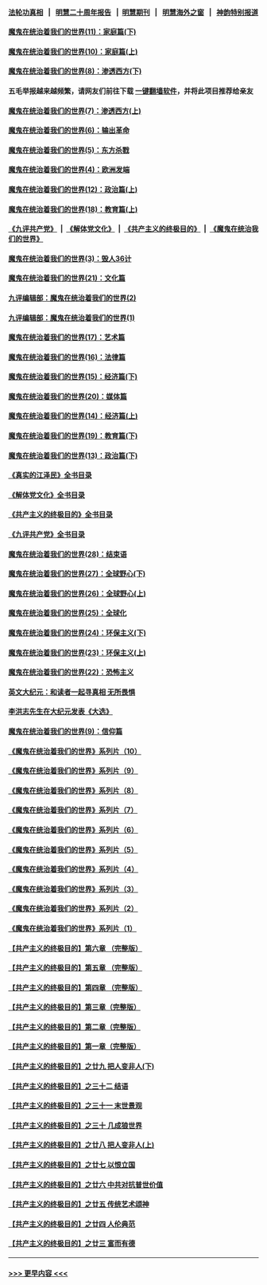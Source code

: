 #### [法轮功真相](https://github.com/gfw-breaker/truth/blob/master/README.md?t=0) &nbsp;&nbsp;|&nbsp;&nbsp; [明慧二十周年报告](https://github.com/gfw-breaker/mh-reports/blob/master/README.md?t=0) &nbsp;&nbsp;|&nbsp;&nbsp;[明慧期刊](https://github.com/gfw-breaker/mh-qikan) &nbsp;&nbsp;|&nbsp;&nbsp; [明慧海外之窗](https://github.com/gfw-breaker/mh-news/blob/master/README.md?t=0) &nbsp;&nbsp;|&nbsp;&nbsp; [神韵特别报道](https://github.com/gfw-breaker/mh-news/blob/master/shenyun.md?t=0)
#### [魔鬼在统治着我们的世界(11)：家庭篇(下)](../pages/nsc422/n10440961.md?t=01100943) 
#### [魔鬼在统治着我们的世界(10)：家庭篇(上)](../pages/nsc422/n10435448.md?t=01100943) 
#### [魔鬼在统治着我们的世界(8)：渗透西方(下)](../pages/nsc422/n10429603.md?t=01100943) 
#### 五毛举报越来越频繁，请网友们前往下载 [一键翻墙软件](https://github.com/gfw-breaker/ssr-accounts)，并将此项目推荐给亲友
#### [魔鬼在统治着我们的世界(7)：渗透西方(上)](../pages/nsc422/n10426013.md?t=01100943) 
#### [魔鬼在统治着我们的世界(6)：输出革命](../pages/nsc422/n10421536.md?t=01100943) 
#### [魔鬼在统治着我们的世界(5)：东方杀戮](../pages/nsc422/n10417707.md?t=01100943) 
#### [魔鬼在统治着我们的世界(4)：欧洲发端](../pages/nsc422/n10414890.md?t=01100943) 
#### [魔鬼在统治着我们的世界(12)：政治篇(上)](../pages/nsc422/n10444576.md?t=01100943) 
#### [魔鬼在统治着我们的世界(18)：教育篇(上)](../pages/nsc422/n10526970.md?t=01100943) 
#### [《九评共产党》](https://github.com/begood0513/9ping.md/blob/master/README.md) &nbsp;|&nbsp; [《解体党文化》](../../../../jtdwh.md/blob/master/README.md)  &nbsp;|&nbsp; [《共产主义的终极目的》](../../../../gczydzjmd.md/blob/master/README.md) &nbsp;|&nbsp; [《魔鬼在统治我们的世界》](../../../../mgztzwmdsj.md/blob/master/README.md) 
#### [魔鬼在统治着我们的世界(3)：毁人36计](../pages/nsc422/n10411583.md?t=01100943) 
#### [魔鬼在统治着我们的世界(21)：文化篇](../pages/nsc422/n10597706.md?t=01100943) 
#### [九评编辑部：魔鬼在统治着我们的世界(2)](../pages/nsc422/n10410036.md?t=01100943) 
#### [九评编辑部：魔鬼在统治着我们的世界(1)](../pages/nsc422/n10406825.md?t=01100943) 
#### [魔鬼在统治着我们的世界(17)：艺术篇](../pages/nsc422/n10499093.md?t=01100943) 
#### [魔鬼在统治着我们的世界(16)：法律篇](../pages/nsc422/n10485969.md?t=01100943) 
#### [魔鬼在统治着我们的世界(15)：经济篇(下)](../pages/nsc422/n10469975.md?t=01100943) 
#### [魔鬼在统治着我们的世界(20)：媒体篇](../pages/nsc422/n10586579.md?t=01100943) 
#### [魔鬼在统治着我们的世界(14)：经济篇(上)](../pages/nsc422/n10457370.md?t=01100943) 
#### [魔鬼在统治着我们的世界(19)：教育篇(下)](../pages/nsc422/n10564808.md?t=01100943) 
#### [魔鬼在统治着我们的世界(13)：政治篇(下)](../pages/nsc422/n10448270.md?t=01100943) 
#### [《真实的江泽民》全书目录](../pages/nsc422/n13721399.md?t=01100943) 
#### [《解体党文化》全书目录](../pages/nsc422/n13721157.md?t=01100943) 
#### [《共产主义的终极目的》全书目录](../pages/nsc422/n13721048.md?t=01100943) 
#### [《九评共产党》全书目录](../pages/nsc422/n13708085.md?t=01100943) 
#### [魔鬼在统治着我们的世界(28)：结束语](../pages/nsc422/n10936246.md?t=01100943) 
#### [魔鬼在统治着我们的世界(27)：全球野心(下)](../pages/nsc422/n10928319.md?t=01100943) 
#### [魔鬼在统治着我们的世界(26)：全球野心(上)](../pages/nsc422/n10900318.md?t=01100943) 
#### [魔鬼在统治着我们的世界(25)：全球化](../pages/nsc422/n10788205.md?t=01100943) 
#### [魔鬼在统治着我们的世界(24)：环保主义(下)](../pages/nsc422/n10695307.md?t=01100943) 
#### [魔鬼在统治着我们的世界(23)：环保主义(上)](../pages/nsc422/n10688613.md?t=01100943) 
#### [魔鬼在统治着我们的世界(22)：恐怖主义](../pages/nsc422/n10614727.md?t=01100943) 
#### [英文大纪元：和读者一起寻真相 无所畏惧](../pages/nsc422/n12542027.md?t=01100943) 
#### [李洪志先生在大纪元发表《大选》](../pages/nsc422/n12534746.md?t=01100943) 
#### [魔鬼在统治着我们的世界(9)：信仰篇](../pages/nsc422/n10432159.md?t=01100943) 
#### [《魔鬼在统治着我们的世界》系列片（10）](../pages/nsc422/n12292670.md?t=01100943) 
#### [《魔鬼在统治着我们的世界》系列片（9）](../pages/nsc422/n12290859.md?t=01100943) 
#### [《魔鬼在统治着我们的世界》系列片（8）](../pages/nsc422/n12287445.md?t=01100943) 
#### [《魔鬼在统治着我们的世界》系列片（7）](../pages/nsc422/n12283425.md?t=01100943) 
#### [《魔鬼在统治着我们的世界》系列片（6）](../pages/nsc422/n12282314.md?t=01100943) 
#### [《魔鬼在统治着我们的世界》系列片（5）](../pages/nsc422/n12281419.md?t=01100943) 
#### [《魔鬼在统治着我们的世界》系列片（4）](../pages/nsc422/n12274024.md?t=01100943) 
#### [《魔鬼在统治着我们的世界》系列片（3）](../pages/nsc422/n12271322.md?t=01100943) 
#### [《魔鬼在统治着我们的世界》系列片（2）](../pages/nsc422/n12269049.md?t=01100943) 
#### [《魔鬼在统治着我们的世界》系列片（1）](../pages/nsc422/n12267575.md?t=01100943) 
#### [【共产主义的终极目的】第六章 （完整版）](../pages/nsc422/n11428913.md?t=01100943) 
#### [【共产主义的终极目的】第五章 （完整版）](../pages/nsc422/n11428912.md?t=01100943) 
#### [【共产主义的终极目的】第四章 （完整版）](../pages/nsc422/n11428907.md?t=01100943) 
#### [【共产主义的终极目的】第三章（完整版）](../pages/nsc422/n11428848.md?t=01100943) 
#### [【共产主义的终极目的】第二章（完整版）](../pages/nsc422/n11428831.md?t=01100943) 
#### [【共产主义的终极目的】第一章（完整版）](../pages/nsc422/n11417651.md?t=01100943) 
#### [【共产主义的终极目的】之廿九 把人变非人(下)](../pages/nsc422/n11344140.md?t=01100943) 
#### [【共产主义的终极目的】之三十二 结语](../pages/nsc422/n11360535.md?t=01100943) 
#### [【共产主义的终极目的】之三十一 末世景观](../pages/nsc422/n11351129.md?t=01100943) 
#### [【共产主义的终极目的】之三十 几成狼世界](../pages/nsc422/n11348280.md?t=01100943) 
#### [【共产主义的终极目的】之廿八 把人变非人(上)](../pages/nsc422/n11340492.md?t=01100943) 
#### [【共产主义的终极目的】之廿七 以恨立国](../pages/nsc422/n11336944.md?t=01100943) 
#### [【共产主义的终极目的】之廿六 中共对抗普世价值](../pages/nsc422/n11324785.md?t=01100943) 
#### [【共产主义的终极目的】之廿五 传统艺术颂神](../pages/nsc422/n11296396.md?t=01100943) 
#### [【共产主义的终极目的】之廿四 人伦典范](../pages/nsc422/n11296397.md?t=01100943) 
#### [【共产主义的终极目的】之廿三 富而有德](../pages/nsc422/n11283598.md?t=01100943) 

----
#### [ >>> 更早内容 <<< ](../indexes/nsc422-earlier.md)
